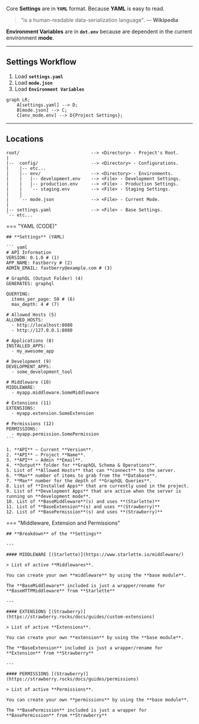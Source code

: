 Core **Settings** are in **`YAML`** format. Because **YAML** is easy to read.

> "is a human-readable data-serialization language". — **Wikipedia**

**Environment Variables** are in **`dot.env`** because are dependent in the current environment **mode**.

---

## Settings **Workflow**

1. Load **`settings.yaml`**
2. Load **`mode.json`**
3. Load **`Environment Variables`**

```mermaid
graph LR;
    A[settings.yaml] --> D;
    B[mode.json] --> C;
    C[env_mode.env] --> D{Project Settings};
```

---

## Locations

```text
root/                           --> <Directory> - Project's Root.
|
|--  config/                    --> <Directory> - Configurations.
|    |-- etc...
|    |-- env/                   --> <Directory> - Environments.
|    |   |-- development.env    --> <File> - Development Settings.
|    |   |-- production.env     --> <File> - Production Settings.
|    |   `-- staging.env        --> <File> - Staging Settings.
|    |
|    `-- mode.json              --> <File> - Current Mode.
|
|-- settings.yaml               --> <File> - Base Settings.
`-- etc...
```

=== "YAML (CODE)"

    ## **Settings** (YAML)

    ``` yaml
    # API Information
    VERSION: 0.1.0 # (1)
    APP_NAME: Fastberry # (2)
    ADMIN_EMAIL: fastberry@example.com # (3)

    # GraphQL (Output Folder) (4)
    GENERATES: graphql

    QUERYING:
      items_per_page: 50 # (6)
      max_depth: 4 # (7)

    # Allowed Hosts (5)
    ALLOWED_HOSTS:
      - http://localhost:8080
      - http://127.0.0.1:8080

    # Applications (8)
    INSTALLED_APPS:
      - my_awesome_app

    # Development (9)
    DEVELOPMENT_APPS:
      - some_development_tool

    # Middleware (10)
    MIDDLEWARE:
      - myapp.middleware.SomeMiddleware

    # Extensions (11)
    EXTENSIONS:
      - myapp.extension.SomeExtension

    # Permissions (12)
    PERMISSIONS:
      - myapp.permission.SomePermission
    ```

    1. **API** — Current **Version**.
    2. **API** — Project **Name**.
    3. **API** — Admin **Email**.
    4. **Output** folder for **GraphQL Schema & Operations**.
    5. List of **Allowed Hosts** that can **connect** to the server.
    6. **Max** number of items to grab from the **Database**.
    7. **Max** number for the depth of **GraphQL Queries**.
    8. List of **Installed Apps** that are currently used in the project.
    9. List of **Development Apps** that are active when the server is running on **development mode**.
    10. List of **BaseMiddleware**(s) and uses **(Starlette)**
    11. List of **BaseExtension**(s) and uses **(Strawberry)**
    12. List of **BasePermission**(s) and uses **(Strawberry)**

=== "Middleware, Extension and Permissions"

    ## **Breakdown** of the **Settings**

    ---

    #### MIDDLEWARE [(Starlette)](https://www.starlette.io/middleware/)

    > List of active **Middlewares**.

    You can create your own **middleware** by using the **base module**.

    The **BaseMiddleware** included is just a wrapper/rename for **BaseHTTPMiddleware** from **Starlette**

    ---

    #### EXTENSIONS [(Strawberry)](https://strawberry.rocks/docs/guides/custom-extensions)

    > List of active **Extensions**.

    You can create your own **extension** by using the **base module**.

    The **BaseExtension** included is just a wrapper/rename for **Extension** from **Strawberry**

    ---

    #### PERMISSIONS [(Strawberry)](https://strawberry.rocks/docs/guides/permissions)

    > List of active **Permissions**.

    You can create your own **permissions** by using the **base module**.

    The **BasePermission** included is just a wrapper for **BasePermission** from **Strawberry**
